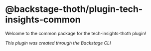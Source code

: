 # @backstage-thoth/plugin-tech-insights-common

Welcome to the common package for the tech-insights-thoth plugin!

_This plugin was created through the Backstage CLI_
